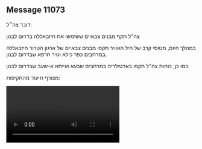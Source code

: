 ## Message 11073

דובר צה״ל:

 צה"ל תקף מבנים צבאיים ששימשו את חיזבאללה בדרום לבנון

במהלך היום, מטוסי קרב של חיל האוויר תקפו מבנים צבאיים של ארגון הטרור חיזבאללה במרחבים כפר כילא וטיר חרפא שבדרום לבנון.

כמו כן, כוחות צה"ל תקפו בארטילריה במרחבים שבעא ועייתא א-שעב שבדרום לבנון.

מצורף תיעוד מהתקיפות:

![Video](11073/11073_media.mp4)
